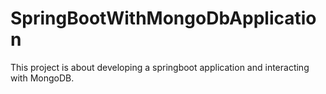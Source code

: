 # SpringBootWithMongoDbApplication

This project is about developing a springboot application and interacting with MongoDB.
